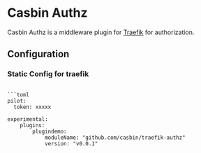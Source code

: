 # Casbin Authz

Casbin Authz is a middleware plugin for [Traefik](https://github.com/traefik/traefik) for authorization.

## Configuration

### Static Config for traefik

```

```toml
pilot:
  token: xxxxx

experimental:
    plugins:
        plugindemo:
            moduleName: "github.com/casbin/traefik-authz"
            version: "v0.0.1"
```